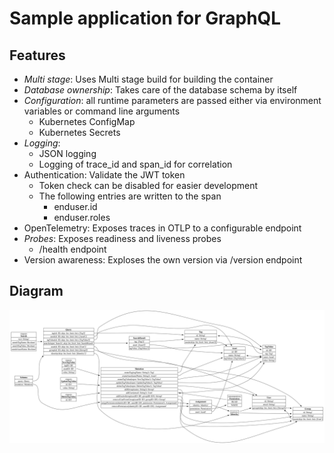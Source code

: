 # Sample application for GraphQL

## Features

* *Multi stage*: Uses Multi stage build for building the container
* *Database ownership*: Takes care of the database schema by itself
* *Configuration*: all runtime parameters are passed either via environment variables or command line arguments
  * Kubernetes ConfigMap
  * Kubernetes Secrets
* *Logging*:
  * JSON logging
  * Logging of trace_id and span_id for correlation
* Authentication: Validate the JWT token
  * Token check can be disabled for easier development
  * The following entries are written to the span
    * enduser.id
    * enduser.roles
* OpenTelemetry: Exposes traces in OTLP to a configurable endpoint
* *Probes*: Exposes readiness and liveness probes
  * /health endpoint
* Version awareness: Exploses the own version via /version endpoint

## Diagram

![graph.png](graph.png)

